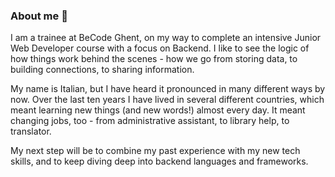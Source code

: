 ### About me 👋

I am a trainee at BeCode Ghent, on my way to complete an intensive Junior Web Developer course with a focus on Backend. I like to see the logic of how things work behind the scenes - how we go from storing data, to building connections, to sharing information.

My name is Italian, but I have heard it pronounced in many different ways by now. Over the last ten years I have lived in several different countries, which meant learning new things (and new words!) almost every day. It meant changing jobs, too - from administrative assistant, to library help, to translator.

My next step will be to combine my past experience with my new tech skills, and to keep diving deep into backend languages and frameworks.

<!--
**BiceSchembri/BiceSchembri** is a ✨ _special_ ✨ repository because its `README.md` (this file) appears on your GitHub profile.

Here are some ideas to get you started:

- 🔭 I’m currently working on ...
- 🌱 I’m currently learning ...
- 👯 I’m looking to collaborate on ...
- 🤔 I’m looking for help with ...
- 💬 Ask me about ...
- 📫 How to reach me: ...
- 😄 Pronouns: ...
- ⚡ Fun fact: ...
-->
